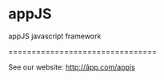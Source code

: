 appJS
=====

appJS javascript framework


================================

See our website: http://âpp.com/appjs
